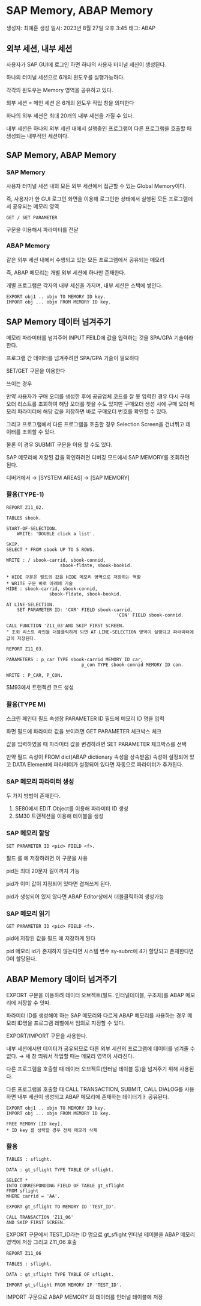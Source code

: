 # SAP Memory, ABAP Memory

생성자: 최예훈
생성 일시: 2023년 8월 27일 오후 3:45
태그: ABAP

## 외부 세션, 내부 세션

사용자가 SAP GUI에 로그인 하면 하나의 사용자 터미널 세션이 생성된다.

하나의 터미널 세션으로 6개의 윈도우를 실행가능하다.

각각의 윈도우는 Memory 영역을 공유하고 있다.

외부 세션 = 메인 세션 은 6개의 윈도우 작업 창을 의미한다

하나의 외부 세션은 최대 20개의 내부 세션을 가질 수 있다.

내부 세션은 하나의 외부 세션 내에서 실행중인 프로그램이 다른 프로그램을 호출할 때 생성되는 내부적인 세션이다. 

## SAP Memory, ABAP Memory

### SAP Memory

사용자 터미널 세션 내의 모든 외부 세션에서 접근할 수 있는 Global Memory이다.

즉, 사용자가 한 GUI 로그인 화면을 이용해 로그인한 상태에서 실행된 모든 프로그램에서 공유되는 메모리 영역

```abap
GET / SET PARAMETER
```

구문을 이용해서 파라미터를 전달

### ABAP Memory

같은 외부 세션 내에서 수행되고 있는 모든 프로그램에서 공유되는 메모리

즉, ABAP 메모리는 개별 외부 세션에 하나만 존재한다.

개별 프로그램은 각자의 내부 세션을 가지며, 내부 세션은 스택에 쌓인다.

```abap
EXPORT obj1 .. objn TO MEMORY ID key.
IMPORT obj ... objn FROM MEMORY ID key.
```

## SAP Memory 데이터 넘겨주기

메모리 파라미터를 넘겨주어 INPUT FEILD에 값을 입력하는 것을 SPA/GPA 기술이라 한다.

프로그램 간 데이터를 넘겨주려면 SPA/GPA 기술이 필요하다

SET/GET 구문을 이용한다

쓰이는 경우

만약 사용자가 구매 오더를 생성한 후에 공급업체 코드를 잘 못 입력한 경우 다시 구매 오더 리스트를 조회하여 해당 오더를 찾을 수도 있지만 구매오더 생성 시에 구매 오더 메모리 파라미터에 해당 값을 저장하면 바로 구매오더 번호를 확인할 수 있다.

그리고 프로그램에서 다른 프로그램을 호출할 경우 Selection Screen을 건너뛰고 데이터를 조회할 수 있다.

물론 이 경우 SUBMIT 구문을 이용 할 수도 있다.

SAP 메모리에 저장된 값을 확인하려면 디버깅 모드에서 SAP MEMORY를 조회하면 된다.

디버거에서 <GO TO> → [SYSTEM AREAS] → [SAP MEMORY]

### 활용(TYPE-1)

```abap
REPORT Z11_02.

TABLES sbook.

START-OF-SELECTION.
	WRITE: 'DOUBLE click a list'.

SKIP.
SELECT * FROM sbook UP TO 5 ROWS.

WRITE : / sbook-carrid, sbook-connid,
					sbook-fldate, sbook-bookid.

* HIDE 구문은 필드의 값을 HIDE 메모리 영역으로 저장하는 역할
* WRITE 구문 바로 아래에 기술
HIDE : sbook-carrid, sbook-connid,
				sbook-fldate, sbook-bookid.

AT LINE-SELECTION.
	SET PARAMETER ID: 'CAR' FIELD sbook-carrid,
										 'CON' FIELD sbook-connid.

CALL FUNCTION 'Z11_03'AND SKIP FIRST SCREEN.
" 조회 리스트 라인을 더블클릭하게 되면 AT LINE-SELECTION 영역이 실행되고 파라미터에 값이 저장된다.

```

```abap
REPORT Z11_03.

PARAMETERS : p_car TYPE sbook-carrid MEMORY ID car,
							p_con TYPE sbook-connid MEMORY ID con.

WRITE : P_CAR, P_CON.
```

SM93에서 트랜젝션 코드 생성 

### 활용(TYPE M)

스크린 페인터 필드 속성창 PARAMETER ID 필드에 메모리 ID 명을 입력

화면 필드에 파라미터 값을 보이려면 GET PARAMETER 체크박스 체크

값을 입력하였을 때 파라미터 값을 변경하려면 SET PARAMETER 체크박스를 선택

만약 필드 속성이 FROM dict(ABAP dictionary 속성을 상속받음) 속성이 설정되어 있고 DATA Element에 파라미터가 설정되어 있다면 자동으로 파라미터가 추가된다.

### SAP 메모리 파라미터 생성

두 가지 방법이 존재한다.

1. SE80에서 EDIT Object를 이용해 파라미터 ID 생성
2. SM30 트랜젝션을 이용해 테이블을 생성

### SAP 메모리 할당

```abap
SET PARAMETER ID <pid> FIELD <f>. 
```

필드 <f>를 <pid>에 저장하려면 이 구문을 사용

pid는 최대 20문자 길이까지 가능

pid가 이미 값이 지정되어 있다면 겹쳐쓰게 된다.

pid가 생성되어 있지 않다면 ABAP Editor상에서 더블클릭하여 생성가능

### SAP 메모리 읽기

```abap
GET PARAMETER ID <pid> FIELD <f>. 
```

pid에 저장된 값을 필드 <f>에 저장하게 된다

pid  메모리 id가 존재하지 않는다면 시스템 변수 sy-subrc에 4가 할당되고 존재한다면 0이 할당된다.

## ABAP Memory 데이터 넘겨주기

EXPORT 구문을 이용하려 데이터 오브젝트(필드. 인터널테이블, 구조체)를 ABAP 메모리에 저장할 수 잇따.

파라미터 ID를 생성해야 하는 SAP 메모리와 다르게 ABAP 메모리를 사용하는 경우 메모리 ID명을 프로그램 레벨에서 임의로 지정할 수 있다.

EXPORT/IMPORT 구문을 사용한다.

내부 세션에서만 데이터가 공유되므로 다른 외부 세션의 프로그램에 데이터를 넘겨줄 수 없다. → 새 창 띄워서 작업할 때는 메모리 영역이 사라진다.

다른 프로그램을 호출할 때 데이터 오브젝트(인터널 테이블 등)을 넘겨주기 위해 사용된다.

다른 프로그램을 호출할 때 CALL TRANSACTION, SUBMIT, CALL DIALOG를 사용하면 내부 세션이 생성되고 ABAP 메모리에 존재하는 데이터기ㅏ 공유된다.

```abap
EXPORT obj1 .. objn TO MEMORY ID key.
IMPORT obj ... objn FROM MEMORY ID key.
```

```abap
FREE MEMORY [ID key].
* ID key 를 생략할 경우 전체 메모리 삭제
```

### 활용

```abap
TABLES : sflight.

DATA : gt_sflight TYPE TABLE OF sflight.

SELECT *
INTO CORRESPONDING FIELD OF TABLE gt_sflight
FROM sflight
WHERE carrid = 'AA'.

EXPORT gt_sflight TO MEMORY ID 'TEST_ID'.

CALL TRANSACTION 'Z11_06'
AND SKIP FIRST SCREEN.
```

EXPORT 구문에서 TEST_ID라는 ID 명으로 gt_sflight 인터널 테이블을 ABAP 메모리 영역에 저장 그리고 Z11_06 호출

```abap
REPORT Z11_06

TABLES : sflight.

DATA : gt_sflight TYPE TABLE OF sflight.

IMPORT gt_sflight FROM MEMORY IF 'TEST_ID'.
```

IMPORT  구문으로 ABAP MEMORY 의 데이터를 인터널 테이블에 저장